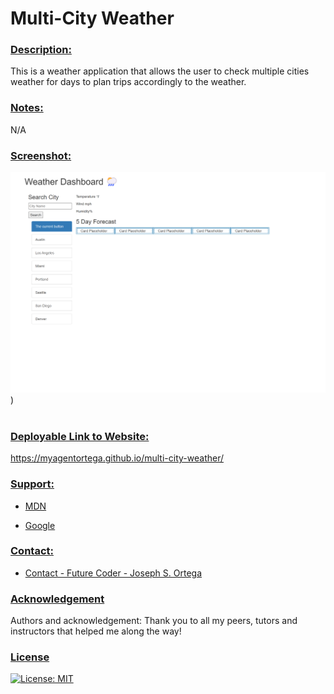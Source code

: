 # Multi-City Weather   <br/>

### <u> Description: </u>
This is a weather application that allows the user to check multiple cities weather for days to plan trips accordingly to the weather.

### <u> Notes: </u>
N/A


### <u> Screenshot: </u>
![Timed-Question Website Screenshot](./Assets/_C__Users_MyAge_code_bootcamp_challenges_multi-city-weather_index.html.png))
<br /><br />

    
### <u> Deployable Link to Website: </u>

https://myagentortega.github.io/multi-city-weather/

### <u> Support:  </u>

- [MDN](https://developer.mozilla.org/en-US/)  

- [Google](https://Google.com)

### <u> Contact: </u>

- [Contact - Future Coder - Joseph S. Ortega](mailto:MyAgentOrtega@gmail.com)

### <u> Acknowledgement </u>

Authors and acknowledgement: Thank you to all my peers, tutors and instructors that helped me along the way!

### <u> License </u>

[![License: MIT](https://img.shields.io/badge/License-MIT-yellow.svg)](https://opensource.org/licenses/MIT)


